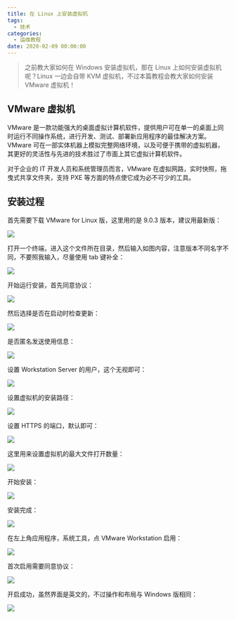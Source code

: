 ```yaml
---
title: 在 Linux 上安装虚拟机
tags:
  - 技术
categories:
  - 运维教程
date: 2020-02-09 00:00:00
---
```


> 之前教大家如何在 Windows 安装虚拟机，那在 Linux 上如何安装虚拟机呢？Linux 一边会自带 KVM 虚拟机，不过本篇教程会教大家如何安装 VMware 虚拟机！

<!-- more -->

## VMware 虚拟机

VMware 是一款功能强大的桌面虚拟计算机软件，提供用户可在单一的桌面上同时运行不同操作系统，进行开发、测试、部署新应用程序的最佳解决方案。VMware 可在一部实体机器上模拟完整网络环境，以及可便于携带的虚拟机器，其更好的灵活性与先进的技术胜过了市面上其它虚拟计算机软件。

对于企业的 IT 开发人员和系统管理员而言，VMware 在虚拟网路，实时快照，拖曳式共享文件夹，支持 PXE 等方面的特点使它成为必不可少的工具。

## 安装过程

首先需要下载 VMware for Linux 版，这里用的是 9.0.3 版本，建议用最新版：

![](https://cdn.dusays.com/2020/02/189-1.jpg)

打开一个终端，进入这个文件所在目录，然后输入如图内容，注意版本不同名字不同，不要照我输入，尽量使用 tab 键补全：

![](https://cdn.dusays.com/2020/02/189-2.jpg)

开始运行安装，首先同意协议：

![](https://cdn.dusays.com/2020/02/189-3.jpg)

然后选择是否在启动时检查更新：

![](https://cdn.dusays.com/2020/02/189-4.jpg)

是否匿名发送使用信息：

![](https://cdn.dusays.com/2020/02/189-5.jpg)

设置 Workstation Server 的用户，这个无视即可：

![](https://cdn.dusays.com/2020/02/189-6.jpg)

设置虚拟机的安装路径：

![](https://cdn.dusays.com/2020/02/189-7.jpg)

设置 HTTPS 的端口，默认即可：

![](https://cdn.dusays.com/2020/02/189-8.jpg)

这里用来设置虚拟机的最大文件打开数量：

![](https://cdn.dusays.com/2020/02/189-9.jpg)

开始安装：

![](https://cdn.dusays.com/2020/02/189-10.jpg)

安装完成：

![](https://cdn.dusays.com/2020/02/189-11.jpg)

在左上角应用程序，系统工具，点 VMware Workstation 启用：

![](https://cdn.dusays.com/2020/02/189-12.jpg)

首次启用需要同意协议：

![](https://cdn.dusays.com/2020/02/189-13.jpg)

开启成功，虽然界面是英文的，不过操作和布局与 Windows 版相同：

![](https://cdn.dusays.com/2020/02/189-14.jpg)
